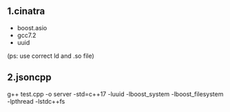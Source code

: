 ## 1.cinatra

* boost.asio
* gcc7.2
* uuid

(ps: use correct ld and .so file)

## 2.jsoncpp

g++ test.cpp -o server -std=c++17 -luuid -lboost_system -lboost_filesystem -lpthread -lstdc++fs
